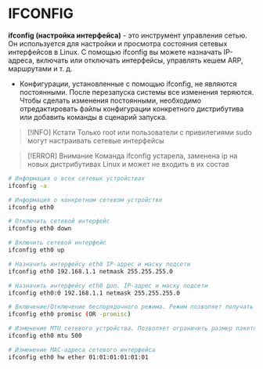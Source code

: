# IFCONFIG

**ifconfig (настройка интерфейса)** - это инструмент управления сетью. Он используется для настройки и просмотра состояния сетевых интерфейсов в Linux. С помощью ifconfig вы можете назначать IP-адреса, включать или отключать интерфейсы, управлять кешем ARP, маршрутами и т. д.

- Конфигурации, установленные с помощью ifconfig, не являются постоянными. После перезапуска системы все изменения теряются. Чтобы сделать изменения постоянными, необходимо отредактировать файлы конфигурации конкретного дистрибутива или добавить команды в сценарий запуска.

> [!INFO] Кстати
> Только root или пользователи с привилегиями sudo могут настраивать сетевые интерфейсы

> [!ERROR] Внимание
> Команда ifconfig устарела, заменена ip на новых дистрибутивах Linux и может не входить в их состав

```bash
# Информация о всех сетевых устройствах
ifconfig -a

# Информация о конкретном сетевом устройстве
ifconfig eth0

# Отключить сетевой интерфейс
ifconfig eth0 down

# Включить сетевой интерфейс
ifconfig eth0 up

# Назначить интерфейсу eth0 IP-адрес и маску подсети
ifconfig eth0 192.168.1.1 netmask 255.255.255.0

# Назначить интерфейсу eth0 доп. IP-адрес и маску подсети
ifconfig eth0:0 192.168.1.1 netmask 255.255.255.0

# Включение/Отключение беспорядочного режима. Режим позволяет получать доступ ко всем пакетам сети
ifconfig eth0 promisc (OR -promisc)

# Изменение MTU сетевого устройства. Позволяет ограничить размер пакетов, передаваемых через интерфейс
ifconfig eth0 mtu 500

# Изменение MAC-адреса сетевого интерфейса
ifconfig eth0 hw ether 01:01:01:01:01:01
```
